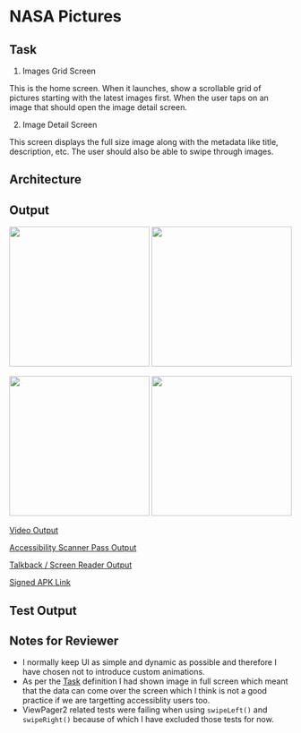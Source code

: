 # NASA Pictures

## Task
1. Images Grid Screen

This is the home screen. When it launches, show a scrollable grid of pictures starting with the latest images first. When the user taps on an image that should open the image detail screen.


2. Image Detail Screen

This screen displays the full size image along with the metadata like title, description, etc. The user should also be able to swipe through images.


## Architecture

## Output
<img src="https://user-images.githubusercontent.com/9396084/113513160-db750380-9585-11eb-96eb-9a68a5040922.png" height="250"> <img src="https://user-images.githubusercontent.com/9396084/113513264-7f5eaf00-9586-11eb-831e-904f95a9b298.png" height = "250">

<img src="https://user-images.githubusercontent.com/9396084/113513171-e4fe6b80-9585-11eb-9a8c-13fba72f8611.png" width = "250"> <img src="https://user-images.githubusercontent.com/9396084/113513168-e334a800-9585-11eb-8e6c-4588f8c5321b.png" width = "250">

[Video Output](https://drive.google.com/file/d/1TWsct7y1HHQKthQtT5jGZhfWnDLyqjdp/view?usp=sharing)

[Accessibility Scanner Pass Output](https://drive.google.com/file/d/1fu7QomJJ71uLiLBHi96MW6IpmcUvXHpy/view?usp=sharing)

[Talkback / Screen Reader Output](https://drive.google.com/file/d/1hsQS9TL6tMDO7lCNMMyKLCMukZjSle1l/view?usp=sharing)

[Signed APK Link](https://drive.google.com/file/d/1nAsedN0CfoKBG_oyvhaaDlLa6j4q2wTS/view?usp=sharing)

## Test Output

## Notes for Reviewer
- I normally keep UI as simple and dynamic as possible and therefore I have chosen not to introduce custom animations.
- As per the [Task](https://github.com/rt4914/NASA-Pictures/blob/main/README.md#task) definition I had shown image in full screen which meant that the data can come over the screen which I think is not a good practice if we are targetting accessiblity users too.
- ViewPager2 related tests were failing when using `swipeLeft()` and `swipeRight()` because of which I have excluded those tests for now.
